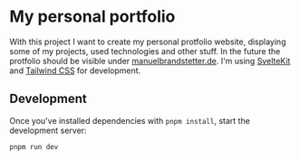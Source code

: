 # My personal portfolio

With this project I want to create my personal protfolio website, displaying some of my projects, used technologies and other stuff. In the future the protfolio should be visible under [manuelbrandstetter.de](https://manuelbrandstetter.de). I'm using [SvelteKit](https://kit.svelte.dev/) and [Tailwind CSS](https://tailwindcss.com/) for development.

## Development

Once you've installed dependencies with `pnpm install`, start the development server:
```bash
pnpm run dev
```


